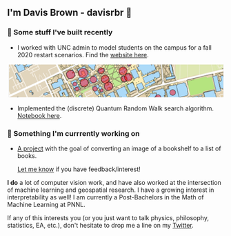 ## I'm Davis Brown - davisrbr 👋 

### 🤖 Some stuff I've built recently

- I worked with UNC admin to model students on the campus for a fall 2020 restart scenarios. Find the [website here](https://davisrbr.github.io/fall2020unc/).

<p align="center">
  <img src="https://github.com/davisrbr/davisrbr/blob/master/media/geographic_slice.png" alt="Student movements" width="500"/>
</p>

- Implemented the (discrete) Quantum Random Walk search algorithm. [Notebook here](https://github.com/nickk124/quantumsearch/blob/master/random_walk_search.ipynb).

### 🔨 Something I'm currrently working on

- [A project](https://github.com/davisrbr/bookRecognition) with the goal of converting an image of a bookshelf to a list of books.

  [Let me know](https://twitter.com/davisbrownr) if you have feedback/interest!

**I do** a lot of computer vision work, and have also worked at the intersection of machine learning and geospatial research. I have a growing interest in interpretability as well! I am currently a Post-Bachelors in the Math of Machine Learning at PNNL. 

If any of this interests you (or you just want to talk physics, philosophy, statistics, EA, etc.), don't hesitate to drop me a line on my [Twitter](https://twitter.com/davisbrownr).  
